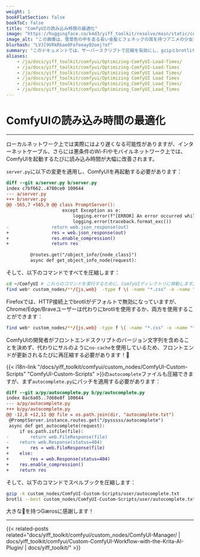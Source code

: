 ```yaml
---
weight: 1
bookFlatSection: false
bookToC: false
title: "ComfyUIの読み込み時間の最適化"
image: "https://huggingface.co/k4d3/yiff_toolkit/resolve/main/static/comfyui/make_it_fast.png"
image_alt: "この画像は、雪景色の中を走る長い金髪とフェネックの耳を持つアニメの少女を示しています。昼間の設定で、空は濃い青から白へと変化しています。人物は走っている最中で、片足が地面に触れ、もう片方の足が後ろに上がっており、動きの感覚を伝えています。白いストリークが速度や風が吹き抜ける印象を与えています。前景には起伏のある地形に雪のパッチと露出した土が見られ、背景には空を背景に針葉樹のシルエットが見えます。]"
blurhash: "LVJ[9VRkRkaeOFofoeay02oej?of"
summary: "このドキュメントでは、サーバースクリプトで圧縮を有効にし、gzipとbrotliを使用してファイルを圧縮することで、ComfyUIの読み込み時間を最適化する手順を説明します。"
aliases:
    - /ja/docs/yiff_toolkit/comfyui/Optimizing-ComfyUI-Load-Times/
    - /ja/docs/yiff_toolkit/comfyui/Optimizing-ComfyUI-Load-Times
    - /ja/docs/yiff_toolkit/comfyui/Optimizing ComfyUI Load Times/
    - /ja/docs/yiff_toolkit/comfyui/Optimizing ComfyUI Load Times
    - /ja/docs/yiff_toolkit/comfyui/Optimizing_ComfyUI_Load_Times/
    - /ja/docs/yiff_toolkit/comfyui/Optimizing_ComfyUI_Load_Times
---
```


<!--markdownlint-disable MD025 MD033 -->

# ComfyUIの読み込み時間の最適化

---

ローカルネットワーク上では実際にはより遅くなる可能性がありますが、インターネットケーブル、さらには悪条件のWi-Fiやモバイルネットワーク上では、ComfyUIを起動するたびに読み込み時間が大幅に改善されます。

`server.py`に以下の変更を適用し、ComfyUIを再起動する必要があります：

```diff
diff --git a/server.py b/server.py
index c7bf662..4780ce0 100644
--- a/server.py
+++ b/server.py
@@ -565,7 +565,9 @@ class PromptServer():
                     except Exception as e:
                         logging.error(f"[ERROR] An error occurred while retrieving information for the '{x}' node.")
                         logging.error(traceback.format_exc())
-                return web.json_response(out)
+                res = web.json_response(out)
+                res.enable_compression()
+                return res
 
         @routes.get("/object_info/{node_class}")
         async def get_object_info_node(request):
```

そして、以下のコマンドですべてを圧縮します：

```bash
cd ~/ComfyUI # これらのコマンドを実行するために、ComfyUIディレクトリに移動します。
find web* custom_nodes/**/{js,web}  -type f \( -name "*.css" -o -name "*.html" -o -name "*.js" -o -name "*.json" \) ! -name "*.gz" ! -name "*.br" ! -name "*.zst" -print0 | xargs -0 -P $(nproc) -I {} bash -c '[[ ! -f "{}.gz" ]] && gzip -k "{}"'
```

Firefoxでは、HTTP接続上でbrotliがデフォルトで無効になっていますが、Chrome/Edge/Braveユーザーは代わりにbrotliを使用するか、両方を使用することができます：

```bash
find web* custom_nodes/**/{js,web} -type f \( -name "*.css" -o -name "*.html" -o -name "*.js" -o -name "*.json" \)  -print0 | xargs -0 -P $(nproc) -I {} bash -c '[[ ! -f "{}.br" ]] && brotli --best "{}"'
```

<!--
いつか[aiohttp](https://docs.aiohttp.org/en/stable/index.html)がzstdをサポートするようになれば、これが関連するかもしれません：

```bash
find web* custom_nodes/**/{js,web} -type f \( -name "*.css" -o -name "*.html" -o -name "*.js" -o -name "*.json" \)  -print0 | xargs -0 -P $(nproc) -I {} bash -c '[[ ! -f "{}.zst" ]] && zstd -19 -q "{}"'
```
-->

ComfyUIの開発者がフロントエンドスクリプトのバージョン文字列を含めることを決めず、代わりにサルのように`no-cache`を使用しているため、フロントエンドが更新されるたびに再圧縮する必要があります！🐺

{{< i18n-link "/docs/yiff_toolkit/comfyui/custom_nodes/ComfyUI-Custom-Scripts" "ComfyUI-Custom-Scripts" >}}の`autocomplete`ファイルも圧縮できますが、まず`autocomplete.py`にパッチを適用する必要があります：

```diff
diff --git a/py/autocomplete.py b/py/autocomplete.py
index 8ac6a05..7d68e8f 100644
--- a/py/autocomplete.py
+++ b/py/autocomplete.py
@@ -12,8 +12,11 @@ file = os.path.join(dir, "autocomplete.txt")
 @PromptServer.instance.routes.get("/pysssss/autocomplete")
 async def get_autocomplete(request):
     if os.path.isfile(file):
-        return web.FileResponse(file)
-    return web.Response(status=404)
+        res = web.FileResponse(file)
+    else:
+        res = web.Response(status=404)
+    res.enable_compression()
+    return res
```

そして、以下のコマンドでスペルブックを圧縮します：

```bash
gzip -k custom_nodes/ComfyUI-Custom-Scripts/user/autocomplete.txt
brotli --best custom_nodes/ComfyUI-Custom-Scripts/user/autocomplete.txt
```

大きな🧠を持つGærosに感謝します！

---

<!--
HUGO_SEARCH_EXCLUDE_START
-->
{{< related-posts related="docs/yiff_toolkit/comfyui/custom_nodes/ComfyUI-Manager/ | docs/yiff_toolkit/comfyui/Custom-ComfyUI-Workflow-with-the-Krita-AI-Plugin/ | docs/yiff_toolkit/" >}}
<!--
HUGO_SEARCH_EXCLUDE_END
-->
